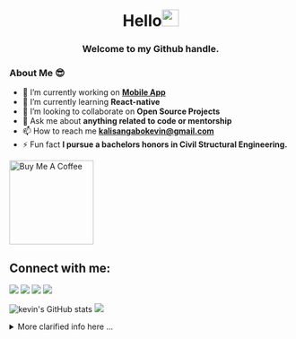 <h1 align="center"> Hello<img src="https://raw.githubusercontent.com/MartinHeinz/MartinHeinz/master/wave.gif" width="30px"></h1>
<h3 align="center">Welcome to my Github handle.</h3>

### About Me :sunglasses:


- 🔭 I’m currently working on **[Mobile App](https://positiveo.io/)**
- 🌱 I’m currently learning **React-native**
- 👯 I’m looking to collaborate on **Open Source Projects**
- 💬 Ask me about **anything related to code or mentorship**
- 📫 How to reach me **kalisangabokevin@gmail.com**
- ⚡ Fun fact **I pursue a bachelors honors in Civil Structural Engineering.**



<a href="https://www.buymeacoffee.com/kevinkalisg" target="_blank"><img src="https://cdn.buymeacoffee.com/buttons/v2/default-blue.png" alt="Buy Me A Coffee" width="150" ></a>

## Connect with me:
<p align="left">
<a href="mailto:kalisangabokevin@gmail.com?subject=[GitHub]%20🔥%20Proud%20to%20contact"><img src="https://img.shields.io/badge/e‑mail-D14836.svg?style=for-the-badge&logo=GMail&logoColor=white"/></a>
<a href="https://www.instagram.com/kalisakevin/"><img src="https://img.shields.io/badge/instagram-E4405F.svg?style=for-the-badge&logo=instagram&logoColor=white"/></a>
<a href="https://www.linkedin.com/in/kalisa-ngabo-kevin-6717781b7/"><img src="https://img.shields.io/badge/linkedin-0077B5.svg?style=for-the-badge&logo=linkedin&logoColor=white"/></a>
<a href="https://twitter.com/Kalisakevin_/"><img src="https://img.shields.io/badge/twitter-0077B5.svg?style=for-the-badge&logo=twitter&logoColor=white"/></a>  
</p>

<p>


![kevin's GitHub stats](https://github-readme-stats.vercel.app/api?username=kalisaNkevin&show_icons=true&count_private=true&theme=react&hide_border=true&bg_color=0D1117)
![](https://github-readme-streak-stats.herokuapp.com/?user=kalisaNkevin&theme=dark&hide_border=false)<br>

    
 <details>
  <summary>More clarified info here ...</summary><br/>   
    
## 🚀 Languages and Tools:
<br><p>
    <img src="https://img.shields.io/badge/-Visual%20Studio%20Code-23A9F2?style=flat-square&logo=Visual%20Studio%20Code&logoColor=white"/>
    <img src="https://img.shields.io/badge/-Github-181717?style=flat-square&logo=GitHub&logoColor=white"/>         <img src="https://img.shields.io/badge/-sequelize-4285F4?style=flat-square&logo=Bootstrapp%&=white"/>
    <img src="https://img.shields.io/badge/-Git-F44D27?style=flat-square&logo=Git&logoColor=white"/>
    <img src="https://img.shields.io/badge/-NPM-CB3837?style=flat-square&logo=NPM&logoColor=white"/>
    <img src="https://img.shields.io/badge/-Apache-D22128?style=flat-square&logo=Apache&logoColor=white"/>
    <img src="https://img.shields.io/badge/-Trello-0079BF?style=flat-square&logo=Trello&logoColor=white"/>
    <img src="https://img.shields.io/badge/-Slack-E01563?style=flat-square&logo=Slack&logoColor=white"/>
    <img src="https://img.shields.io/badge/Node.js-43853D?style=for-the-badge&logo=node.js&logoColor=white"/>
    <img src="https://img.shields.io/badge/JavaScript-F7DF1E?style=for-the-badge&logo=javascript&logoColor=black"/>
    <br>
    <img src="https://img.shields.io/badge/HTML5-E34F26?style=for-the-badge&logo=html5&logoColor=white"/>
    <img src="https://img.shields.io/badge/CSS3-1572B6?style=for-the-badge&logo=css3&logoColor=white"/>
    <img src="https://img.shields.io/badge/.NET-5C2D91?style=for-the-badge&logo=.net&logoColor=white"/>
    <img src="https://img.shields.io/badge/-Sketch-FA6400?style=flat-square&logo=Sketch&logoColor=white"/>
    <img src="https://img.shields.io/badge/-MySQL-F29111?style=flat-square&logo=MySQL&logoColor=white"/>
    <img src="https://img.shields.io/badge/-Notion-000000?style=flat-square&logo=Notion&logoColor=white"/>
    <img src="https://img.shields.io/badge/jQuery-0769AD?style=for-the-badge&logo=jquery&logoColor=white"/>
     <img src="https://img.shields.io/badge/MongoDB-4EA94B?style=for-the-badge&logo=mongodb&logoColor=white"/>
     <img src="https://img.shields.io/badge/PostgreSQL-316192?style=for-the-badge&logo=postgresql&logoColor=white"/>
    <img src="https://img.shields.io/badge/C%23-239120?style=for-the-badge&logo=c-sharp&logoColor=white"/>
    <img src="https://img.shields.io/badge/C-00599C?style=for-the-badge&logo=c&logoColor=white"/>
     <img src="https://img.shields.io/badge/PHP-777BB4?style=for-the-badge&logo=php&logoColor=white"/>
         <img src="https://img.shields.io/badge/-bootstrapp-4285F4?style=flat-square&logo=Bootstrapp%&=white"/>
   <img src="https://img.shields.io/badge/Heroku-430098?style=for-the-badge&logo=heroku&logoColor=white"/>
   <img src="https://img.shields.io/badge/Redux-593D88?style=for-the-badge&logo=redux&logoColor=white"/>
    <img src="https://img.shields.io/badge/Tailwind_CSS-38B2AC?style=for-the-badge&logo=tailwind-css&logoColor=white"/>
    <img src="	https://img.shields.io/badge/React-20232A?style=for-the-badge&logo=react&logoColor=61DAFB"/>
    <img src="https://img.shields.io/badge/-Storybook-FF4785?style=flat-square&logo=Storybook&logoColor=white"/>
    <img src="https://img.shields.io/badge/-WebPack-1C78C0?style=flat-square&logo=WebPack&logoColor=white"/>
    <img src="https://img.shields.io/badge/-ESLint-4B32C3?style=flat-square&logo=ESLint&logoColor=white"/>
             <img src="https://img.shields.io/badge/-wordpress-4285F4?style=flat-square&logo=Bootstrapp%&=white"/>
    <img src="https://img.shields.io/badge/-Google%20Cloud-4285F4?style=flat-square&logo=Google%20Cloud&logoColor=white"/>
  </p>
</p>
<br>
<br>
<br>
      
    
  
    

## :chart: Contribution grapgh:
<br/>
<br/>

<a href="https://github.com/kalisaNkevin/github-readme-activity-graph"><img alt="kalisa ngabo kevin's Activity Graph" src="https://activity-graph.herokuapp.com/graph?username=kalisaNkevin&bg_color=0D1117&color=5BCDEC&line=5BCDEC&point=FFFFFF&hide_border=true" /></a>

<br/>
<br/>

    

</details>

